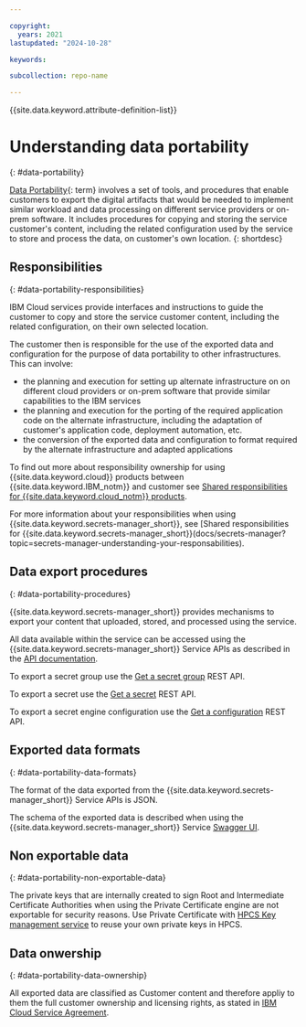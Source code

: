 ```yaml
---

copyright:
  years: 2021
lastupdated: "2024-10-28"

keywords:

subcollection: repo-name

---
```


{{site.data.keyword.attribute-definition-list}}



# Understanding data portability
{: #data-portability}





[Data Portability](#x2113280){: term} involves a set of tools, and procedures that enable customers to export the digital artifacts that would be needed to implement similar workload and data processing on different service providers or on-prem software. It includes procedures for copying and storing the service customer's content, including the related configuration used by the service to store and process the data, on customer's own location.
{: shortdesc}

## Responsibilities
{: #data-portability-responsibilities}

IBM Cloud services provide interfaces and instructions to guide the customer to copy and store the service customer content, including the related configuration, on their own selected location.

The customer then is responsible for the use of the exported data and configuration for the purpose of data portability to other infrastructures.
This can involve:

- the planning and execution for setting up alternate infrastructure on on different cloud providers or on-prem software that provide similar capabilities to the IBM services
- the planning and execution for the porting of the required application code on the alternate infrastructure, including the adaptation of customer's application code, deployment automation, etc.
- the conversion of the exported data and configuration to format required by the alternate infrastructure and adapted applications


To find out more about responsibility ownership for using {{site.data.keyword.cloud}} products between {{site.data.keyword.IBM_notm}} and customer see [Shared responsibilities for {{site.data.keyword.cloud_notm}} products](/docs/overview?topic=overview-shared-responsibilities).



For more information about your responsibilities when using {{site.data.keyword.secrets-manager_short}}, see [Shared responsibilities for {{site.data.keyword.secrets-manager_short}}(docs/secrets-manager?topic=secrets-manager-understanding-your-responsabilities).

## Data export procedures
{: #data-portability-procedures}

{{site.data.keyword.secrets-manager_short}} provides mechanisms to export your content that uploaded, stored, and processed using the service.

All data available within the service can be accessed using the {{site.data.keyword.secrets-manager_short}} Service APIs as described in the [API documentation](/apidocs/secrets-manager/secrets-manager-v2).

To export a secret group use the [Get a secret group](/apidocs/secrets-manager/secrets-manager-v2#get-secret-group) REST API.

To export a secret use the [Get a secret](h/apidocs/secrets-manager/secrets-manager-v2#get-secret) REST API.

To export a secret engine configuration use the [Get a configuration](/apidocs/secrets-manager/secrets-manager-v2#get-configuration) REST API.

## Exported data formats
{: #data-portability-data-formats}

The format of the data exported from the {{site.data.keyword.secrets-manager_short}} Service APIs is JSON. 

The schema of the exported data is described when using the {{site.data.keyword.secrets-manager_short}} Service [Swagger UI](/docs/secrets-manager?topic=secrets-manager-endpoints&q=openapi&tags=secrets-manager#public-endpoints). 

## Non exportable data
{: #data-portability-non-exportable-data}

The private keys that are internally created to sign Root and Intermediate Certificate Authorities when using the Private Certificate engine are not exportable for security reasons. 
Use Private Certificate with [HPCS Key management service](docs/secrets-manager?topic=secrets-manager-prepare-create-certificates#prepare-hpcs) to reuse your own private keys in HPCS.

## Data onwership
{: #data-portability-data-ownership}

All exported data are classified as Customer content and therefore appliy to them the full customer ownership and licensing rights, as stated in [IBM Cloud Service Agreement](https://www.ibm.com/terms/?id=Z126-6304_WS).


